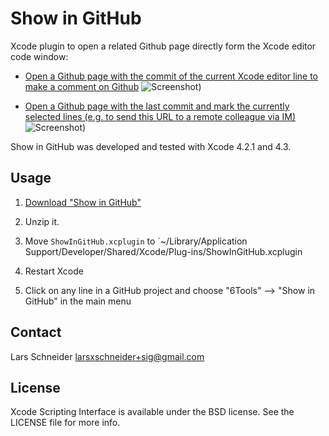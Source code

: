 # Show in GitHub
Xcode plugin to open a related Github page directly form the Xcode editor code window:


* [Open a Github page with the commit of the current Xcode editor line to make a comment on Github](https://github.com/6wunderkinder/CoreTextToy/commit/e5b8f6708563bbd319dcab74c6a999e32e5ba05b#L1R72) ![Screenshot](ShowInGitHub/raw/master/open_commit_example.png))


* [Open a Github page with the last commit and mark the currently selected lines (e.g. to send this URL to a remote colleague via IM)](https://github.com/6wunderkinder/CoreTextToy/blob/4952489994d7ab09a5f951d38a87c79b4b3d4f25/Source/CCoreTextLabel.m#L88-91)![Screenshot](ShowInGitHub/raw/master/open_file_example.png))

Show in GitHub was developed and tested with Xcode 4.2.1 and 4.3.

## Usage

1. [Download "Show in GitHub"](https://github.com/downloads/larsxschneider/ShowInGitHub/ShowInGitHub.zip)

2. Unzip it.

3. Move `ShowInGitHub.xcplugin` to `~/Library/Application Support/Developer/Shared/Xcode/Plug-ins/ShowInGitHub.xcplugin

3. Restart Xcode

4. Click on any line in a GitHub project and choose "6Tools" --> "Show in GitHub" in the main menu


## Contact

Lars Schneider <larsxschneider+sig@gmail.com>


## License

Xcode Scripting Interface is available under the BSD license. See the LICENSE file for more info.
